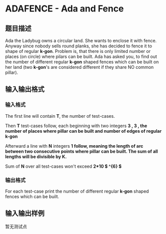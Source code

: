 # ADAFENCE - Ada and Fence

## 题目描述

 Ada the Ladybug owns a circular land. She wants to enclose it with fence. Anyway since nobody sells round planks, she has decided to fence it to shape of regular **k-gon**. Problem is, that there is only limited number or places (on circle) where pilars can be built. Ada has asked you, to find out the number of different regular **k-gon** shaped fences which can be built on her land (two **k-gon**'s are considered different if they share NO common pillar).

## 输入输出格式

### 输入格式

The first line will contain **T**, the number of test-cases.

Then **T** test-cases follow, each beginning with two integers **3 , **3 , the number of places where pillar can be built and number of edges of regular **k-gon******

Afterward a line with **N** integers **1 follow, meaning the length of arc between two consecutive points where pillar can be built. The sum of all lengths will be divisible by **K**.**

Sum of **N** over all test-cases won't exceed **2\*10 $ ^{6} $**

### 输出格式

For each test-case print the number of different regular **k-gon** shaped fences which can be built.

## 输入输出样例

暂无测试点

